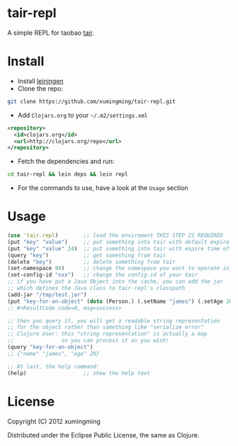 # tair-repl

A simple REPL for taobao [tair](https://github.com/taobao/tair).

# Install

* Install [leiningen](https://github.com/technomancy/leiningen)
* Clone the repo: 

``` bash
git clone https://github.com/xumingming/tair-repl.git
```

* Add `Clojars.org` to your `~/.m2/settings.xml`

``` xml
<repository>
  <id>clojars.org</id>
  <url>http://clojars.org/repo</url>
</repository>
```

* Fetch the dependencies and run: 

``` bash
cd tair-repl && lein deps && lein repl
```

* For the commands to use, have a look at the `Usage` section 

# Usage

``` clojure
(use 'tair.repl)        ;; load the enviroment THIS STEP IS REQUIRED
(put "key" "value")     ;; put something into tair with default expire time(24hr)
(put "key" "value" 24)  ;; put something into tair with expire time of 24 seconds
(query "key")           ;; get something from tair
(delete "key")          ;; delete something from tair
(set-namespace 99)      ;; change the namespace you want to operate in
(set-config-id "xxx")   ;; change the config-id of your tair
;; if you have put a Java Object into the cache, you can add the jar 
;; which defines the Java class to tair-repl's classpath
(add-jar "/tmp/test.jar")
(put "key-for-an-object" (doto (Person.) (.setName "james") (.setAge 20)))
;; #<ResultCode code=0, msg=success>

;; then you query it, you will get a readable string representation
;; for the object rather than something like "serialize error"
;; Clojure User: this "string representation" is actually a map
;;               so you can process it as you wish!
(query "key-for-an-object")
;; {"name" "james", "age" 20}

;; At last, the help command:
(help)                  ;; show the help text
```


# License

Copyright (C) 2012 xumingming

Distributed under the Eclipse Public License, the same as Clojure.
